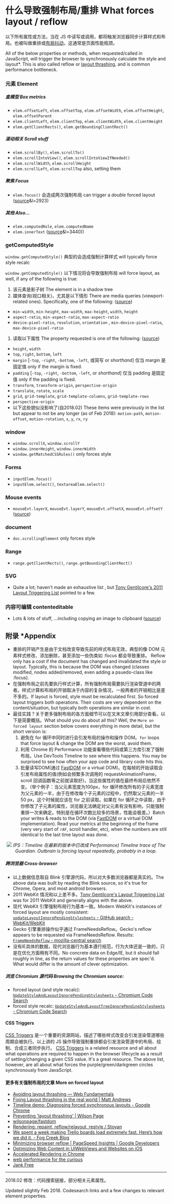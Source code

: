 # 什么导致强制布局/重排 What forces layout / reflow

以下所有属性或方法，当在 JS 中读写或调用，都将触发浏览器同步计算样式和布局。也被叫做重排或[布局抖动](http://www.kellegous.com/j/2013/01/26/layout-performance/)，这通常是页面性能瓶颈。

All of the below properties or methods, when requested/called in JavaScript, will trigger the browser to synchronously calculate the style and layout*. This is also called reflow or [layout thrashing](http://www.kellegous.com/j/2013/01/26/layout-performance/), and is common performance bottleneck. 

### 元素 Element

##### 盒模型 Box metrics
* `elem.offsetLeft`, `elem.offsetTop`, `elem.offsetWidth`, `elem.offsetHeight`, `elem.offsetParent`
* `elem.clientLeft`, `elem.clientTop`, `elem.clientWidth`, `elem.clientHeight`
* `elem.getClientRects()`, `elem.getBoundingClientRect()`

##### 滚动相关 Scroll stuff
* `elem.scrollBy()`, `elem.scrollTo()`
* `elem.scrollIntoView()`, `elem.scrollIntoViewIfNeeded()`  
* `elem.scrollWidth`, `elem.scrollHeight`
* `elem.scrollLeft`, `elem.scrollTop` also, setting them


##### 聚焦 Focus
* `elem.focus()`  会造成两次强制布局 can trigger a *double* forced layout ([source](https://cs.chromium.org/chromium/src/third_party/WebKit/Source/core/dom/Element.cpp?q=updateLayoutIgnorePendingStylesheets+-f:out+-f:test&sq=package:chromium&dr=C)&l=2923)

##### 其他 Also…
* `elem.computedRole`, `elem.computedName`  
* `elem.innerText` ([source](https://cs.chromium.org/chromium/src/third_party/WebKit/Source/core/dom/Element.cpp?q=updateLayoutIgnorePendingStylesheets+-f:out+-f:test&sq=package:chromium&dr=C)&l=3440))

### getComputedStyle 

`window.getComputedStyle()` 典型的会造成强制计算样式 will typically force style recalc 

`window.getComputedStyle()` 以下情况将会导致强制布局 will force layout, as well, if any of the following is true: 

1. 该元素是影子树 The element is in a shadow tree
1. 媒体查询(视口相关)，尤其是以下情形 There are media queries (viewport-related ones). Specifically, one of the following: ([source](https://cs.chromium.org/chromium/src/third_party/WebKit/Source/core/css/MediaQueryExp.cpp?type=cs&q=f:MediaQueryExp.cpp+MediaQueryExp::IsViewportDependent&l=192))
  * `min-width`, `min-height`, `max-width`, `max-height`, `width`, `height`
  * `aspect-ratio`, `min-aspect-ratio`, `max-aspect-ratio`
  * `device-pixel-ratio`, `resolution`, `orientation` , `min-device-pixel-ratio`, `max-device-pixel-ratio`
1. 读取以下属性 The property requested is one of the following:  ([source](https://cs.chromium.org/chromium/src/third_party/WebKit/Source/core/css/CSSComputedStyleDeclaration.cpp?dr=C&q=f:CSSComputedStyleDeclaration.cpp+isLayoutDependent&sq=package:chromium))
  * `height`, `width`
  * `top`, `right`, `bottom`, `left`
  * `margin` [`-top`, `-right`, `-bottom`, `-left`, 或简写 or *shorthand*] 仅当 margin 是固定值 only if the margin is fixed.
  * `padding` [`-top`, `-right`, `-bottom`, `-left`, or *shorthand*] 仅当 padding 是固定值 only if the padding is fixed.
  * `transform`, `transform-origin`, `perspective-origin`
  * `translate`, `rotate`, `scale`
  * `grid`, `grid-template`, `grid-template-columns`, `grid-template-rows`
  * `perspective-origin`
  * 以下这些貌似没影响了(自2018.02) These items were previously in the list but appear to not be any longer (as of Feb 2018): `motion-path`, `motion-offset`, `motion-rotation`, `x`, `y`, `rx`, `ry`

### window

* `window.scrollX`, `window.scrollY`
* `window.innerHeight`, `window.innerWidth`
* `window.getMatchedCSSRules()` only forces style


### Forms

* `inputElem.focus()`
* `inputElem.select()`, `textareaElem.select()`

### Mouse events

* `mouseEvt.layerX`, `mouseEvt.layerY`, `mouseEvt.offsetX`, `mouseEvt.offsetY` ([source](https://cs.chromium.org/chromium/src/third_party/WebKit/Source/core/events/MouseEvent.cpp?type=cs&q=f:Mouse+f:cpp+::computeRelativePosition&sq=package:chromium&l=517))

### document

* `doc.scrollingElement` only forces style

### Range

* `range.getClientRects()`, `range.getBoundingClientRect()`

### SVG

* Quite a lot; haven't made an exhaustive list , but [Tony Gentilcore's 2011 Layout Triggering List](http://gent.ilcore.com/2011/03/how-not-to-trigger-layout-in-webkit.html) pointed to a few.


### 内容可编辑 contenteditable
  
* Lots & lots of stuff, …including copying an image to clipboard ([source](https://cs.chromium.org/search/?q=UpdateStyleAndLayoutIgnorePendingStylesheets+file:%5Esrc/third_party/WebKit/Source/core/editing/+package:%5Echromium$&type=cs))
  

## 附录 *Appendix

* 重排的开销产生是由于文档改变导致先前的样式布局无效，典型的像 DOM 元素样式修改、添加删除，甚至添加一些伪类如 :focus 都会导致重排。 Reflow only has a cost if the document has changed and invalidated the style or layout. Typically, this is because the DOM was changed (classes modified, nodes added/removed, even adding a psuedo-class like :focus).
* 在强制布局之前先要执行样式计算，所有强制布局需要执行渲染管道中的两者。样式计算和布局的开销取决于内容的复杂情况，一般两者的开销相比是差不多的。If layout is forced, style must be recalculated first. So forced layout triggers both operations. Their costs are very dependent on the content/situation, but typically both operations are similar in cost.
* 最佳实践？关于更多强制布局的各方面细节可以在文末文章引用部分查看。以下是简要概括。What should you do about all this? Well, the `More on forced layout` section below covers everything in more detail, but the short version is: 
  1. 避免在 for 循环中同时进行会引发布局的操作和操作 DOM。`for` loops that force layout & change the DOM are the worst, avoid them. 
  1. 利用 Chrome 的 Performance 功能查看哪些代码或第三方库引发了强制布局。Use DevTools Timeline to see where this happens. You may be surprised to see how often your app code and library code hits this.
  1. 批量读写DOM(通过 [FastDOM](https://github.com/wilsonpage/fastdom) or a virtual DOM)。在每帧的开始读取会引发布局属性的值(例如会频繁多次调用的 requestAnimationFrame，scroll 回调函数等之前就读取好)，当这些属性的值在最终布局后依然不变。（举个例子：当父元素宽度为100px，for 循环修改所有的子元素宽度为父元素的一半，由于在修改每个子元素的过程中，仍然取父元素的一半 50 px，这个时候就应该在 for 之前读取。如果在 for 循环之中读取，由于你修改了子元素的属性，浏览器无法确定对父元素有没有影响，只能强制重排一次来确定。特别是在循环次数比较多的场景，性能会极差。）Batch your writes & reads to the DOM (via [FastDOM](https://github.com/wilsonpage/fastdom) or a virtual DOM implementation). Read your metrics at the begininng of the frame (very very start of `rAF`, scroll handler, etc), when the numbers are still identical to the last time layout was done. 

<center>
<img src="https://cloud.githubusercontent.com/assets/39191/10144107/9fae0b48-65d0-11e5-8e87-c9a8e999b064.png">
 <i>(PS：Timeline 在最新的版本中已改成 Performance) Timeline trace of The Guardian. Outbrain is forcing layout repeatedly, probably in a loop.</i>
</center>

##### 跨浏览器 Cross-browser 
* 以上数据信息取自 Blink 引擎源代码，所以对大多数浏览器都是真实的。The above data was built by reading the Blink source, so it's true for Chrome, Opera, and most android browsers.
* 2011 WebKit 情况和以上差不多。[Tony Gentilcore's Layout Triggering List](http://gent.ilcore.com/2011/03/how-not-to-trigger-layout-in-webkit.html) was for 2011 WebKit and generally aligns with the above. 
* 现代 WebKit 引擎强制布局行为基本一致。Modern WebKit's instances of forced layout are mostly consistent: [`updateLayoutIgnorePendingStylesheets` - GitHub search - WebKit/WebKit ](https://github.com/WebKit/webkit/search?q=updateLayoutIgnorePendingStylesheets&utf8=%E2%9C%93)
* Gecko 引擎重排操作似乎通过 FrameNeedsReflow。Gecko's reflow appears to be requested via FrameNeedsReflow. Results: [`FrameNeedsReflow` - mozilla-central search](http://lxr.mozilla.org/mozilla-central/search?string=FrameNeedsReflow&find=&findi=%5C.c&filter=%5E%5B%5E%5C0%5D*%24&hitlimit=&tree=mozilla-central)
* 没有IE具体的数据，现代浏览器行为基本遵行规范，行为大体还是一致的，只是在优化方面稍有不同。No concrete data on Edge/IE, but it should fall roughly in line, as the return values for these properties are spec'd. What would differ is the amount of clever optimization.

##### 浏览 Chromium 源代码 Browsing the Chromium source:
* forced layout (and style recalc): [`UpdateStyleAndLayoutIgnorePendingStylesheets` - Chromium Code Search](https://cs.chromium.org/search/?q=UpdateStyleAndLayoutIgnorePendingStylesheets+-f:out+-f:test&type=cs)
* forced style recalc: [`UpdateStyleAndLayoutTreeIgnorePendingStylesheets` - Chromium Code Search](https://cs.chromium.org/search/?q=UpdateStyleAndLayoutTreeIgnorePendingStylesheets++-f:out+-f:test&type=cs)

#### CSS Triggers
[CSS Triggers](http://csstriggers.com/) 是一个重要的资源网站，描述了哪些样式改变会引发渲染管道哪些周期会被执行。以上讲的 JS 操作导致强制重排都会引发渲染管道中的布局、绘制、合成三者同步执行。
[CSS Triggers](http://csstriggers.com/) is a related resource and all about what operations are required to happen in the browser lifecycle as a result of setting/changing a given CSS value. It's a great resource.  The above list, however, are all about what forces the purple/green/darkgreen circles synchronously from JavaScript. 

#### 更多有关强制布局的文章 More on forced layout

* [Avoiding layout thrashing — Web Fundamentals](https://developers.google.com/web/fundamentals/performance/rendering/avoid-large-complex-layouts-and-layout-thrashing?hl=en)
* [Fixing Layout thrashing in the real world | Matt Andrews](https://mattandre.ws/2014/05/really-fixing-layout-thrashing/)
* [Timeline demo: Diagnosing forced synchronous layouts - Google Chrome](https://developer.chrome.com/devtools/docs/demos/too-much-layout)
* [Preventing &apos;layout thrashing&apos; | Wilson Page](http://wilsonpage.co.uk/preventing-layout-thrashing/)
* [wilsonpage/fastdom](https://github.com/wilsonpage/fastdom)
* [Rendering: repaint, reflow/relayout, restyle / Stoyan](http://www.phpied.com/rendering-repaint-reflowrelayout-restyle/)
* [We spent a week making Trello boards load extremely fast. Here’s how we did it. - Fog Creek Blog](http://blog.fogcreek.com/we-spent-a-week-making-trello-boards-load-extremely-fast-heres-how-we-did-it/)
* [Minimizing browser reflow  |  PageSpeed Insights  |  Google Developers](https://developers.google.com/speed/articles/reflow?hl=en)
* [Optimizing Web Content in UIWebViews and Websites on iOS](https://developer.apple.com/videos/wwdc/2012/?id=601)
* [Accelerated Rendering in Chrome](http://www.html5rocks.com/en/tutorials/speed/layers/)
* [web performance for the curious](https://www.igvita.com/slides/2012/web-performance-for-the-curious/)
* [Jank Free](http://jankfree.org/)

-------------
2018.02 修改：代码搜索链接，部分相关元素属性。

Updated slightly Feb 2018. Codesearch links and a few changes to relevant element properties.